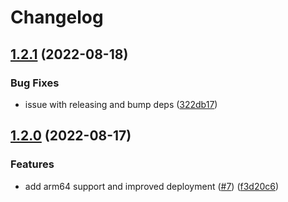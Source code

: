 # Changelog

## [1.2.1](https://github.com/cobraz/xlsx-mxlookup/compare/v1.2.0...v1.2.1) (2022-08-18)


### Bug Fixes

* issue with releasing and bump deps ([322db17](https://github.com/cobraz/xlsx-mxlookup/commit/322db17ff1b831fb380e0189e17f1368547fc173))

## [1.2.0](https://github.com/cobraz/xlsx-mxlookup/compare/v1.1.1...v1.2.0) (2022-08-17)


### Features

* add arm64 support and improved deployment ([#7](https://github.com/cobraz/xlsx-mxlookup/issues/7)) ([f3d20c6](https://github.com/cobraz/xlsx-mxlookup/commit/f3d20c646b68e852399f3626953af4bb8adca498))
